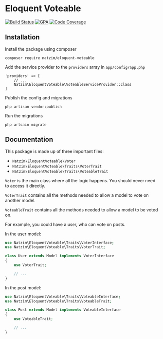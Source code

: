 # Eloquent Voteable

[![Build Status](https://img.shields.io/travis/natzim/eloquent-voteable.svg?style=flat-square)](https://travis-ci.org/natzim/eloquent-voteable)
[![GPA](https://img.shields.io/codeclimate/github/natzim/eloquent-voteable.svg?style=flat-square)](https://codeclimate.com/github/natzim/eloquent-voteable)
[![Code Coverage](https://img.shields.io/codeclimate/coverage/github/natzim/eloquent-voteable.svg?style=flat-square)](https://codeclimate.com/github/natzim/eloquent-voteable/coverage)

## Installation

Install the package using composer

```
composer require natzim/eloquent-voteable
```

Add the service provider to the `providers` array in `app/config/app.php`

```
'providers' => [
    // ...
    Natzim\EloquentVoteable\VoteableServiceProvider::class
]
```

Publish the config and migrations

```
php artisan vendor:publish
```

Run the migrations

```
php artsain migrate
```

## Documentation

This package is made up of three important files:

- `Natzim\EloquentVoteable\Voter`
- `Natzim\EloquentVoteable\Traits\VoterTrait`
- `Natzim\EloquentVoteable\Traits\VoteableTrait`

`Voter` is the main class where all the logic happens. You should never need to access it directly.

`VoterTrait` contains all the methods needed to allow a model to vote on another model.

`VoteableTrait` contains all the methods needed to allow a model to be voted on.

For example, you could have a user, who can vote on posts.

In the user model:

```php
use Natzim\EloquentVoteable\Traits\VoterInterface;
use Natzim\EloquentVoteable\Traits\VoterTrait;

class User extends Model implements VoterInterface
{
    use VoterTrait;

    // ...
}
```

In the post model:

```php
use Natzim\EloquentVoteable\Traits\VoteableInterface;
use Natzim\EloquentVoteable\Traits\VoteableTrait;

class Post extends Model implements VoteableInterface
{
    use VoteableTrait;

    // ...
}
```
